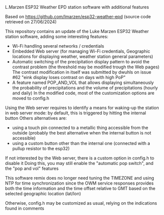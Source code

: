L.Marzen ESP32 Weather EPD station software with additional features 

Based on https://github.com/lmarzen/esp32-weather-epd (source code retrieved on 27/06/2024) 

This repository contains an update of the Luke Marzen ESP32 Weather station software, adding some interesting features:
- Wi-Fi handling several networks / credentials
- Embedded Web server (for managing Wi-Fi credentials, Geographic locations for displaying weather, weather station general parameters)
- Automatic switching of the precipitation display pattern to avoid the contrast problem (the threshold may be modified trough the Web pages)
  The contrast modification in itself was submitted by dwuhls on issue #62 "eink display loses contrast on days with high PoP"
- A feature named POP_AND_VOL that allows displaying simultaneously the probability of precipitations and the volume of precipitations (hourly and daily)
In the modified code, most of the customization options are moved to config.h

Using the Web server requires to identify a means for waking-up the station in web server mode: by default, this is triggered by hitting the internal button
Others alternatives are:
- using a touch pin connected to a metallic thing accessible from the outside (probably the best alternative when the internal button is not accessible)
- using a custom button other than the internal one (connected with a pullup resistor to the esp32)

If not interested by the Web server, there is a custom option in config.h to disable it
Doing this, you may still enable the "automatic pop switch", and the "pop and vol" features

This software remix does no longer need tuning the TIMEZONE and using NTP for time synchronization since the OWM service responses provides both the time information and the time offset relative to GMT based on the selected geographic location (lat/lon)

Otherwise, config.h may be customized as usual, relying on the indications found in comments
